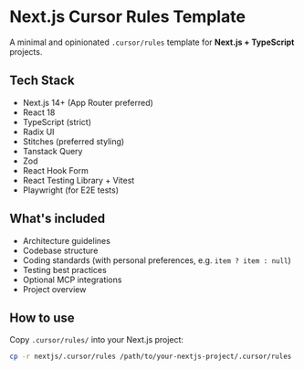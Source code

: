 # Next.js Cursor Rules Template

A minimal and opinionated `.cursor/rules` template for **Next.js + TypeScript** projects.

## Tech Stack

- Next.js 14+ (App Router preferred)
- React 18
- TypeScript (strict)
- Radix UI
- Stitches (preferred styling)
- Tanstack Query
- Zod
- React Hook Form
- React Testing Library + Vitest
- Playwright (for E2E tests)

## What's included

- Architecture guidelines
- Codebase structure
- Coding standards (with personal preferences, e.g. `item ? item : null`)
- Testing best practices
- Optional MCP integrations
- Project overview

## How to use

Copy `.cursor/rules/` into your Next.js project:

```bash
cp -r nextjs/.cursor/rules /path/to/your-nextjs-project/.cursor/rules
```
